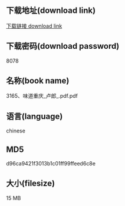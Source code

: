 ## 下载地址(download link)
[下载链接 download link](https://voluble-croquembouche-d321dc.netlify.app/?s=3165%E3%80%81%E5%91%B3%E9%81%93%E9%87%8D%E5%BA%86_%E5%8D%A2%E9%83%8E_.pdf)

## 下载密码(download password)
8078

## 名称(book name)
3165、味道重庆_卢郎_.pdf.pdf

## 语言(language)
chinese

## MD5
d96ca9421f3013b1c01ff99ffeed6c8e

## 大小(filesize)
15 MB
